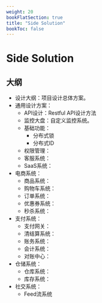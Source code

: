```yaml
---
weight: 20
bookFlatSection: true
title: "Side Solution"
bookToc: false
---
```


# Side Solution

## 大纲

- 设计大纲：项目设计总体方案。
- 通用设计方案：
	+ API设计：Restful API设计方法
	+ 监控大盘：自定义监控系统。
	+ 基础功能：
		* 分布式锁
		* 分布式ID
	+ 权限管理：
	+ 客服系统：
	+ SaaS系统：
- 电商系统：
	+ 商品系统：
	+ 购物车系统：
	+ 订单系统：
	+ 优惠券系统：
	+ 秒杀系统：
- 支付系统：
	+ 支付网关：
	+ 清结算系统：
	+ 账务系统：
	+ 会计系统：
	+ 对账中心：
- 仓储系统：
	+ 仓库系统：
	+ 库存系统：
- 社交系统：
	+ Feed流系统